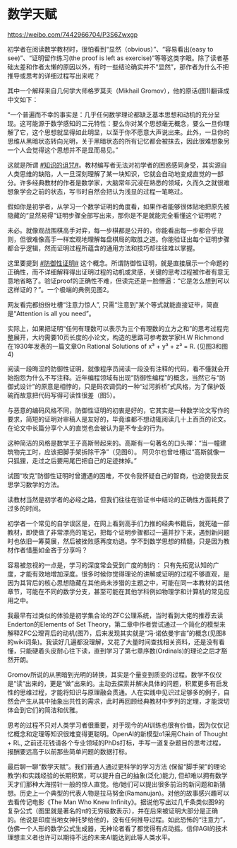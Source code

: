 # 数学天赋

https://weibo.com/7442966704/P3S6Zwxgp

初学者在阅读数学教材时，很怕看到“显然（obvious）”、“容易看出(easy to see)”、“证明留作练习(the proof is left as exercise)”等等这类字眼。除了读者基础太差和作者太懒的原因以外，有时一些结论确实并不“显然”，那作者为什么不把推导或思考的详细过程写出来呢？  
  
其中一个解释来自几何学大师格罗莫夫（Mikhail Gromov），他的原话(图1)翻译成中文如下：  
  
“一个普遍而不幸的事实是：几乎任何数学理论都缺乏基本思想和动机的充分呈现。这可能源于数学感知的二元特性：要么你对某个思想毫无概念，要么一旦你理解了它，这个思想就显得如此明显，以至于你不愿意大声说出来。此外，一旦你的思维从黑暗状态转向光明，关于黑暗状态的所有记忆都会被抹去，因此很难想象另一个人会觉得这个思想并不是显而易见。”  
  
这就是所谓 [#知识的诅咒#](https://s.weibo.com/weibo?q=%23%E7%9F%A5%E8%AF%86%E7%9A%84%E8%AF%85%E5%92%92%23)。教材编写者无法对初学者的困惑感同身受，其实源自人类思维的缺陷，人一旦深刻理解了某一块知识，它就会自动地变成直觉的一部分。许多经典教材的作者是数学家，大脑常年沉浸在熟悉的领域，久而久之就很难想象学会之前的状态，写书时自然会把认为浅显的过程一笔略过。  
  
假如你是初学者，从学习一个数学证明的角度看，如果作者能够很体贴地把原先被隐藏的“显然易得”证明步骤全部写出来，那你是不是就能完全看懂这个证明呢？  
  
未必。就像观战围棋高手对弈，每一步棋都是公开的，你能看出每一步都合乎规则，但很难像高手一样宏观地理解每盘棋局的取胜之道。你能验证出每个证明步骤都合乎逻辑，然而证明过程所蕴含的通用方法和技巧却往往难以掌握。  
  
这里要提到 [#防御性证明#](https://s.weibo.com/weibo?q=%23%E9%98%B2%E5%BE%A1%E6%80%A7%E8%AF%81%E6%98%8E%23) 这个概念。所谓防御性证明，就是直接展示一个命题的正确性，而不详细解释得出证明过程的动机或灵感，关键的思考过程被作者有意无意地省略了。验证proof的正确性不难，但读完还是一脸懵逼：“它是怎么想到可以这样证的？”。一个极端的典例见图2。  
  
网友看完都纷纷吐槽“注意力惊人”, 只需“注意到”某个等式就能直接证毕，简直是“Attention is all you need”。  
  
实际上，如果把证明“任何有理数可以表示为三个有理数的立方之和”的思考过程完整展开，大约需要10页长度的小论文，构造的思路可参考数学家H.W Richmond在1930年发表的一篇文章On Rational Solutions of x³ + y³ + z³ = R. (见图3和图4)  
  
阅读一段晦涩的防御性证明，就像程序员阅读一段没有注释的代码，看不懂就会开始抱怨为什么不写注释。近年编程领域有出现“防御性编程”的概念，当然它与“防御式设计”的原意是相悖的，只是码农调侃的一种“过河拆桥”式风格，为了保护饭碗而故意把代码写得可读性很差（图5）。  
  
与恶意的编码风格不同，防御性证明的初衷是好的，它其实是一种数学论文写作的要求，简短的证明对审稿人是友好的，毕竟谁都不想动辄阅读几十上百页的论文。在论文中长篇分享个人的直觉也会被认为是不专业的行为。  
  
这种简洁的风格是数学王子高斯带起来的。高斯有一句著名的口头禅：“当一幢建筑物完工时，应该把脚手架拆除干净”（见图6）。 阿贝尔也曾吐槽过“高斯就像一只狐狸，走过之后要用尾巴把自己的足迹抹掉。”  
  
试图“攻克”防御性证明时曾遭遇的困难，不仅令我怀疑自己的智商，也迫使我去反思学习数学的方法。  
  
读教材当然是初学者的必经之路，但我们往往在验证书中结论的正确性方面耗费了过多的时间。  
  
初学者一个常见的自学误区是，在网上看到高手们力推的经典书籍后，就死磕一部教材，即使做了非常漂亮的笔记，把每个证明步骤都过一遍并抄下来，遇到新问题时也依旧一筹莫展，然后被挫败感再度劝退。学不到数学思想的精髓，只是因为教材作者惜墨如金吝于分享吗？  
  
容易被忽视的一点是，学习的深度常会受到广度的制约： 只有先拓宽认知的广度，才能有效地增加深度。很多时候你觉得理论的讲解或证明的过程不够直观，是因为其背后的核心思想隐藏在其他尚未涉猎的主题之中，可能在同一本教材的其他章节，可能在不同的数学分支，甚至可能在其他学科例如物理学和计算机的常见应用之中。  
  
我最早有过类似的体验是初学集合论的ZFC公理系统，当时看到大佬的推荐去读Enderton的Elements of Set Theory，第二章中作者尝试通过一个简化的模型来解释ZFC公理背后的动机(图7)，后来发现其实就是“冯·诺依曼宇宙”的概念(见图8的wiki词条)。我读好几遍都没理解，又花了大量时间查找相关资料，还是没有看懂，只能硬着头皮耐心往下读，直到学习了第七章序数(Ordinals)的理论之后才豁然开朗。  
  
Gromov所说的从黑暗到光明的转换，其实是个量变到质变的过程。数学不仅仅是“读”出来的，更是“做”出来的。主动去探索并解决具体的问题，积累更多有启发性的思维过程，才能将知识与原理融会贯通。人在实践中见识过足够多的例子，自然会产生从其中抽象出共性的需求，此时再回顾经典教材中罗列的定理，才能深切体会到它们的简洁和优雅。  
  
思考的过程不只对人类学习者很重要，对于现今的AI训练也很有价值，因为仅仅记忆概念和定理等知识很难变得更聪明。OpenAI的新模型o1采用Chain of Thought + RL, 之前还花钱请各个专业领域的PhDs打标，手写一道复杂题目的思考过程，报酬要远高于以前那些简单问题的数据打标。  
  
最后聊一聊“数学天赋”。我们普通人通过更科学的学习方法 (保留“脚手架”的理论教学)和实践经验的长期积累，可以提升自己的抽象(泛化)能力, 但却难以拥有数学天才们那种大海捞针一般的惊人直觉。他/她们可以提出很多前沿的新问题和新猜想。历史上一个典型的代表人物是拉马努金(Ramanujan)。对他的故事感兴趣可以去看传记电影《The Man Who Knew Infinity》。据说他写出过几千条类似图9的复杂公式（图里就是著名的π的无穷级数表示），并在后来被证明大部分是正确的。他说是印度当地女神托梦给他的，没有任何推导过程。如此恐怖的“注意力”，仿佛一个人形的数学公式生成器，无神论者看了都觉得有点动摇。信仰AGI的技术理想主义者也许可以期待不远的未来AI能达到此等人类水平。